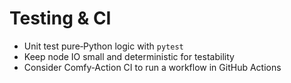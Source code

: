 # Testing & CI

- Unit test pure‑Python logic with `pytest`
- Keep node IO small and deterministic for testability
- Consider Comfy‑Action CI to run a workflow in GitHub Actions
